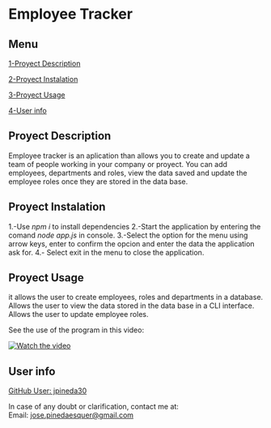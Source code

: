 # Employee Tracker 

## Menu

[1-Proyect Description](##Proyect-Description)

[2-Proyect Instalation](##Proyect-Instalation)

[3-Proyect Usage](##Proyect-Testing)

[4-User info](##User-info)


## Proyect Description

Employee tracker is an aplication than allows you to create and update a team of people working in your company or proyect. You can add employees, departments and roles, view the data saved and update the employee roles once they are stored in the data base.

## Proyect Instalation

1.-Use *npm i* to install dependencies 
2.-Start the application by entering the comand *node app.js* in console. 
3.-Select the option for the menu using arrow keys, enter to confirm the opcion and     enter the data the application ask for. 
4.- Select exit in the menu to close the application. 

## Proyect Usage

it allows the user to create employees, roles and departments in a database. Allows the user to view the data stored in the data base in a CLI interface. Allows the user to update employee roles.

See the use of the program in this video: 

[![Watch the video](https://www.techadvisor.co.uk/cmsdata/features/3511087/how-to-fix-youtube-videos-that-wont-play_thumb800.jpg)](https://youtu.be/vmqlSP0JZe0)


## User info

[GitHub User: jpineda30](https://github.com/jpineda30)

In case of any doubt or clarification, contact me at:  
Email: jose.pinedaesquer@gmail.com
